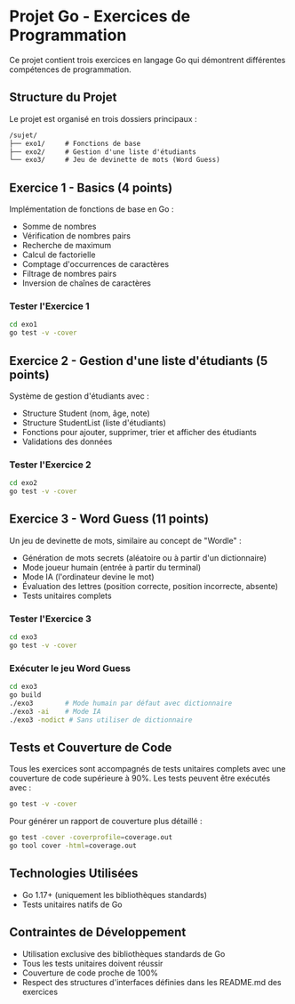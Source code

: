 # Projet Go - Exercices de Programmation

Ce projet contient trois exercices en langage Go qui démontrent différentes compétences de programmation.

## Structure du Projet

Le projet est organisé en trois dossiers principaux :

```txt
/sujet/
├── exo1/     # Fonctions de base
├── exo2/     # Gestion d'une liste d'étudiants
└── exo3/     # Jeu de devinette de mots (Word Guess)
```

## Exercice 1 - Basics (4 points)

Implémentation de fonctions de base en Go :

- Somme de nombres
- Vérification de nombres pairs
- Recherche de maximum
- Calcul de factorielle
- Comptage d'occurrences de caractères
- Filtrage de nombres pairs
- Inversion de chaînes de caractères

### Tester l'Exercice 1

```bash
cd exo1
go test -v -cover
```

## Exercice 2 - Gestion d'une liste d'étudiants (5 points)

Système de gestion d'étudiants avec :

- Structure Student (nom, âge, note)
- Structure StudentList (liste d'étudiants)
- Fonctions pour ajouter, supprimer, trier et afficher des étudiants
- Validations des données

### Tester l'Exercice 2

```bash
cd exo2
go test -v -cover
```

## Exercice 3 - Word Guess (11 points)

Un jeu de devinette de mots, similaire au concept de "Wordle" :

- Génération de mots secrets (aléatoire ou à partir d'un dictionnaire)
- Mode joueur humain (entrée à partir du terminal)
- Mode IA (l'ordinateur devine le mot)
- Évaluation des lettres (position correcte, position incorrecte, absente)
- Tests unitaires complets

### Tester l'Exercice 3

```bash
cd exo3
go test -v -cover
```

### Exécuter le jeu Word Guess

```bash
cd exo3
go build
./exo3        # Mode humain par défaut avec dictionnaire
./exo3 -ai    # Mode IA
./exo3 -nodict # Sans utiliser de dictionnaire
```

## Tests et Couverture de Code

Tous les exercices sont accompagnés de tests unitaires complets avec une couverture de code supérieure à 90%. Les tests peuvent être exécutés avec :

```bash
go test -v -cover
```

Pour générer un rapport de couverture plus détaillé :

```bash
go test -cover -coverprofile=coverage.out
go tool cover -html=coverage.out
```

## Technologies Utilisées

- Go 1.17+ (uniquement les bibliothèques standards)
- Tests unitaires natifs de Go

## Contraintes de Développement

- Utilisation exclusive des bibliothèques standards de Go
- Tous les tests unitaires doivent réussir
- Couverture de code proche de 100%
- Respect des structures d'interfaces définies dans les README.md des exercices
